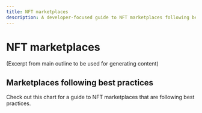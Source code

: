 ```yaml
---
title: NFT marketplaces
description: A developer-focused guide to NFT marketplaces following best practices.
---
```

 # NFT marketplaces

(Excerpt from main outline to be used for generating content)
## Marketplaces following best practices
Check out this chart for a guide to NFT marketplaces that are following best practices.